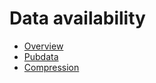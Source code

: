 # Data availability

- [Overview](./overview.md)
- [Pubdata](./pubdata.md)
- [Compression](./compression.md)